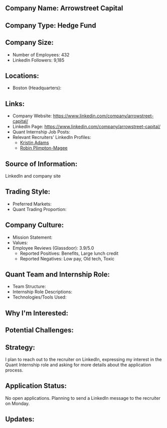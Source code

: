 ## Company Name: Arrowstreet Capital

## Company Type: Hedge Fund

## Company Size:
- Number of Employees: 432
- LinkedIn Followers: 9,185

## Locations:
- Boston (Headquarters): 

## Links:
- Company Website: https://www.linkedin.com/company/arrowstreet-capital/
- LinkedIn Page: https://www.linkedin.com/company/arrowstreet-capital/
- Quant Internship Job Posts: 
- Relevant Recruiters' LinkedIn Profiles: 
  - [Kristin Adams](https://www.linkedin.com/in/kristin-adams-74573269/)
  - [Robin Plimpton-Magee](https://www.linkedin.com/in/robin-plimpton-magee-754a257/)

## Source of Information:
LinkedIn and company site

## Trading Style:
- Preferred Markets: 
- Quant Trading Proportion: 

## Company Culture:
- Mission Statement: 
- Values: 
- Employee Reviews (Glassdoor): 3.9/5.0
  - Reported Positives: Benefits, Large lunch credit
  - Reported Negatives: Low pay, Old tech, Toxic

## Quant Team and Internship Role:
- Team Structure: 
- Internship Role Descriptions: 
- Technologies/Tools Used: 

## Why I'm Interested:

## Potential Challenges: 

## Strategy:
I plan to reach out to the recruiter on LinkedIn, expressing my interest in the Quant Internship role and asking for more details about the application process.

## Application Status:
No open applications. Planning to send a LinkedIn message to the recruiter on Monday.

## Updates:
